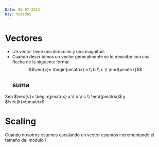 ```yaml
---
Date: 05-07-2023
Day: tuesday 
---
```

# Vectores
- Un vector tiene una dirección y una magnitud.
- Cuando describimos un vector generalmente se lo describe con una flecha de la siguiente forma:
  $$\vec{v}= \begin{pmatrix} a \\ b \\ c \\ \end{pmatrix}$$
  ## suma
Sea  $\vec{v}= \begin{pmatrix} a \\ b \\ c \\ \end{pmatrix}$ y $\vec{k}=\pmatrix$
# Scaling

Cuando nosotros estamos escalando un vector estamos incrementando el tamaño del módulo l 